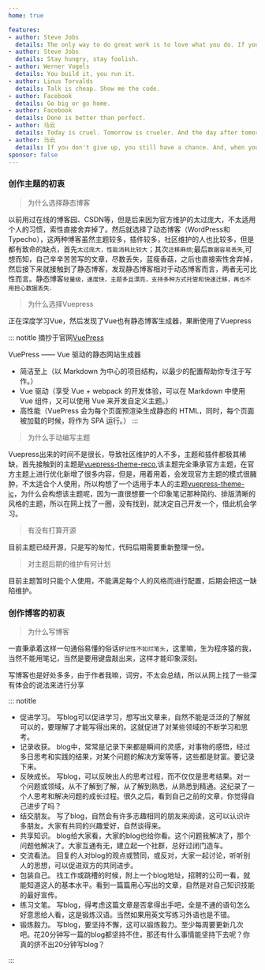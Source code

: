 ```yaml
---
home: true

features:
- author: Steve Jobs
  details: The only way to do great work is to love what you do. If you haven't found it yet, keep looking. Don't settle. As with all matters of the heart, you'll know when you find it.
- author: Steve Jobs
  details: Stay hungry, stay foolish.
- author: Werner Vogels
  details: You build it, you run it.
- author: Linus Torvalds
  details: Talk is cheap. Show me the code.
- author: Facebook
  details: Go big or go home.
- author: Facebook
  details: Done is better than perfect.
- author: 马云
  details: Today is cruel. Tomorrow is crueler. And the day after tomorrow is beautiful.
- author: 马云
  details: If you don't give up, you still have a chance. And, when you are small, you have to be very focused and rely on your brain, not your strength.
sponsor: false
---
```


### 创作主题的初衷

> 为什么选择静态博客

以前用过在线的博客园、CSDN等，但是后来因为官方维护的太过庞大，不太适用个人的习惯，索性直接舍弃掉了。然后就选择了动态博客（WordPress和Typecho），这两种博客虽然主题较多，插件较多，社区维护的人也比较多，但是都有致命的缺点，首先`太过庞大，性能消耗比较大`；其次`迁移麻烦`;最后`数据容易丢失`,可想而知，自己辛辛苦苦写的文章，尽数丢失，蓝瘦香菇，之后也直接索性舍弃掉，然后接下来就接触到了静态博客，发现静态博客相对于动态博客而言，两者无可比性而言。静态博客`轻量级，速度快，主题多且漂亮，支持多种方式托管和快速迁移，再也不用担心数据丢失`.

> 为什么选择Vuepress

正在深度学习Vue，然后发现了Vue也有静态博客生成器，果断使用了Vuepress

::: notitle
摘抄于官网[VuePress](https://www.vuepress.cn/)

VuePress —— Vue 驱动的静态网站生成器

- 简洁至上（以 Markdown 为中心的项目结构，以最少的配置帮助你专注于写作。）
- Vue 驱动（享受 Vue + webpack 的开发体验，可以在 Markdown 中使用 Vue 组件，又可以使用 Vue 来开发自定义主题。）
- 高性能（VuePress 会为每个页面预渲染生成静态的 HTML，同时，每个页面被加载的时候，将作为 SPA 运行。）
:::

> 为什么手动编写主题

Vuepress出来的时间不是很长，导致社区维护的人不多，主题和插件都极其稀缺，首先接触到的主题是[vuepress-theme-reco](https://vuepress-theme-reco.recoluan.com/),该主题完全秉承官方主题，在官方主题上进行优化新增了很多内容，但是，用着用着，会发现官方主题的模式很臃肿，不太适合个人使用，所以构想了一个适用于本人的主题[vuepress-theme-ic](https://github.com/IKangXu/vuepress-theme-ic)，为什么会构想该主题呢，因为一直很想要一个印象笔记那种简约、排版清晰的风格的主题，所以在网上找了一圈，没有找到，就决定自己开发一个，借此机会学习。

> 有没有打算开源

目前主题已经开源，只是写的匆忙，代码后期需要重新整理一份。

> 对主题后期的维护有何计划

目前主题暂时只能个人使用，不能满足每个人的风格而进行配置，后期会把这一缺陷维护。

### 创作博客的初衷

> 为什么写博客

一直秉承着这样一句通俗易懂的俗话`好记性不如烂笔头`，这里嘛，生为程序猿的我，当然不能用笔记，当然是要用键盘敲出来，这样才能印象深刻。

写博客也是好处多多，由于作者我嘛，词穷，不太会总结，所以从网上找了一些深有体会的说法来进行分享

::: notitle

- 促进学习。 写blog可以促进学习，想写出文章来，自然不能是泛泛的了解就可以的，要理解了才能写得出来的。这就促进了对某些领域的不断学习和思考。
- 记录收获。 blog中，常常是记录下来都是瞬间的灵感，对事物的感悟，经过多日思考和实践的结果，对某个问题的解决方案等等，这些都是财富。要记录下来。
- 反映成长。 写blog，可以反映出人的思考过程，而不仅仅是思考结果。对一个问题或领域，从不了解到了解，从了解到熟悉，从熟悉到精通。这纪录了一个人思考和解决问题的成长过程。很久之后，看到自己之前的文章，你觉得自己进步了吗？
- 结交朋友。 写了blog，自然会有许多志趣相同的朋友来阅读，这可以认识许多朋友。大家有共同的兴趣爱好，自然谈得来。
- 共享知识。 blog给大家看，大家的blog也给你看。这个问题我解决了，那个问题他解决了。大家互通有无，建立起一个社群，总好过闭门造车。
- 交流看法。 回复的人对blog的观点或赞同，或反对，大家一起讨论，听听别人的思想，可以促进双方的共同进步。
- 包装自己。 找工作或跳槽的时候，附上一个blog地址，招聘的公司一看，就能知道这人的基本水平。看到一篇篇用心写出的文章，自然是对自己知识技能的最好宣传。
- 练习文笔。 写blog，得考虑这篇文章是否拿得出手吧，全是不通的语句怎么好意思给人看，这是锻炼汉语。当然如果用英文写练习外语也是不错。
- 锻炼毅力。 写blog，要坚持不懈，这可以锻炼毅力。至少每周要更新几次吧。花20分钟写一篇的blog都坚持不住，那还有什么事情能坚持下去呢？你真的挤不出20分钟写blog？
  
:::